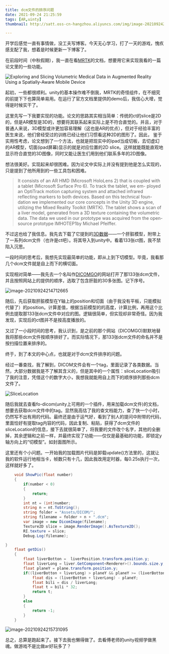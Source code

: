 ```yaml
---
title: dcm文件的排序问题
date: 2021-09-24 21:25:59
tags: [AR,uinty]
thumbnail: http://satt.oss-cn-hangzhou.aliyuncs.com/img/image-20210924215731095.png

---
```


开学后感觉一直有事情做，没工夫写博客。今天无心学习，打了一天的游戏，愧疚感支配了我，想着是时候更新一下博客了。

在前段时间（中秋假期），我一直在看[MRTK](https://docs.microsoft.com/zh-cn/windows/mixed-reality/mrtk-unity/?view=mrtkunity-2021-05)的文档，想要用它来实现我看的一篇论文里的一些功能。

![Exploring and Slicing Volumetric Medical Data in Augmented Reality
Using a Spatially-Aware Mobile Device](http://satt.oss-cn-hangzhou.aliyuncs.com/img/image-20210924213054565.png)

起初，一些都很顺利。unity的基本操作难不倒我，MRTK的奇怪组件，在不细究的前提下下也算简单易用。在运行了官方文档里提供的demo后，我信心大增，觉得是时候实干了。

这里先写一下我要实现的功能。论文的思路其实相当简单：传统的ct的slice是2D的，但是AR模型是3D的，想要将其联系起来实际上是不符合直觉的。并且，对于普通人来说，3D模型或许更加容易理解（这也是AR的优点），但对于经验丰富的医生来说，他们曾经受过的训练已经让他们习惯看这种2D的图形了。因此， 鉴于实用性考虑，论文想到了一个方法，也就是把现实中的ipad当成切板，去切虚幻的AR模型，切面(ipad屏幕)显示的就是对应位置的2D slice。这样就能既能直观地显示符合直觉的3D图像，同时又能让医生们用到他们联系多年的2D图像。

想法很美好。实现起来却很困难。因为论文中实际上并没有提到他是怎么实现的，只是提到了他所用到的一些工具包和困难。

>It consists of an AR HMD (Microsoft HoloLens 2) that is coupled
>with a tablet (Microsoft Surface Pro 6). To track the tablet, we em-
>ployed an OptiTrack motion capturing system and attached infrared
>reflecting markers to both devices. Based on this technical foun-
>dation we implemented our core concepts in the Unity 3D engine,
>utilizing the Mixed Reality Toolkit (MRTK). The tablet shows a
>scan of a liver model, generated from a 3D texture containing the
>volumetric data. The data we used in our prototype was acquired
>from the open-source prototype IMHOTEP1by Michael Pfeiffer.

不过这也给了我信息。我先去下载了它提到的[3D数据](http://imhotep-medical.org/downloads#Data)——一个肝脏模型，附带上了一系列dcm文件（也许是ct吧）。将其导入到unity中。看着133张ct图，我不禁陷入沉思。

一段时间的思考后，我想先实现最简单的功能，即从上到下切模型。毕竟，我看那几个dcm文件就是自上而下的横切面。

实现相对简单——我先去一个名叫作[DICOMGO](https://www.dicomgo.com/#/studylist)的网站打开了那133张dcm文件，并且按照网站上的提供的顺序，选取了包含肝脏的30多张图。记下序号。

![image-20210924214712665](http://satt.oss-cn-hangzhou.aliyuncs.com/img/image-20210924214712665.png)

随后，先后获取肝脏模型在Y轴上的position和切面（由于我没有平板，只能模拟代替了）的position。计算差值，根据当前模型的的高度，计算比例，再用这个比例去提取那133张dcm文件中对应的图。逻辑很简单，但实现却非常奇怪。因为我发现，实现后的ct图并不是按高度播放的。

又过了一小段时间的思考，我认识到，是之前的那个网站（DICOMGO)默默地替我将那些dcm文件按顺序排好了。而实际情况下，那133张dcm文件的命名并不是按扫描位置来排序的。

终于，到了本文的中心点，也就是对于dcm文件排序的问题。

经过一番查找，我了解到，DICOM文件会有一个tag，里面记录了各类数据。当然，大部分数据我是不了解其含义的，但是其中的一个属性：sliceLocation吸引了我的注意，凭借这个的数字大小，我想我就能用自上而下的顺序排列那些dcm文件了。

![SliceLocation](http://satt.oss-cn-hangzhou.aliyuncs.com/img/image-20210925134141972.png)

随后我就去查看fo-dicom(unity上可用的一个插件，用来加载dcm文件)的文档，想要去获取dcm文件中的tag。显然我高估了我的查文档能力，查了快一个小时，仍然写不出有用的代码。最终还是由于运气好，看到了别人的提问中附带的代码，里面恰好有提取tag内容的代码，因此复制、粘贴，获得了dcm文件的sliceLocation的信息，接下去就很简单了，将我要的文件改个名字，其他的全删掉，其余逻辑和之前一样，并最终实现了功能——仅仅是最基础的功能，即锁定y轴方向上的“切模型”。如封面图所示。

这里还有个小问题。一开始我的加载图片代码是卸载update()方法里的，这就让我的软件运行地相当卡，帧数只有十几，因此我改用定时器，每0.25s执行一次，这样就好多了。

```c#
    void ShowPic(float number)
    {
        if(number < 0)
        {
            return;
        }
        int nt = (int)number;
        string n = nt.ToString();
        string folder = "Assets/DICOM/";
        string filename = folder + n + ".dcm";
        var image = new DicomImage(filename);
        Texture2D slice = image.RenderImage().AsTexture2D();
        RI.texture = slice;
        Debug.Log(filename);

}
    float getDis()
    {
        float liverBotton =  liverPosition.transform.position.y;
        float liverLong = liver.GetComponent<Renderer>().bounds.size.y;
        float planeY = plane.transform.position.y;
        if((liverBotton + liverLong) > planeY && planeY >= (liverBotton)){
            float dis = (liverBotton + liverLong) - planeY;
            float bili = dis / liverLong;
            float t = bili * 32;
            return t;
        }
        else
        {
            return -1;
        }
    }
```



![image-20210924215731095](http://satt.oss-cn-hangzhou.aliyuncs.com/img/image-20210924215731095.png)

总之，总算是跑起来了。接下去我也懒得做了。去看傅老师的unity视频学做黑魂。做游戏不是比做ar好玩多了？


